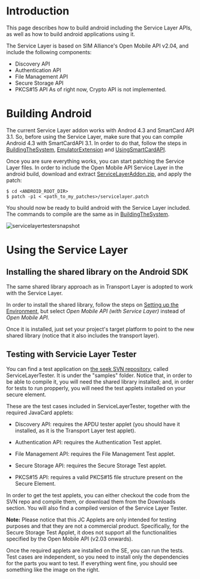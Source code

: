 # Introduction #

This page describes how to build android including the Service Layer APIs, as well as how to build android applications using it.

The Service Layer is based on SIM Alliance's Open Mobile API v2.04, and include the following components:
  * Discovery API
  * Authentication API
  * File Management API
  * Secure Storage API
  * PKCS#15 API
As of right now, Crypto API is not implemented.


# Building Android #

The current Service Layer addon works with Androd 4.3 and SmartCard API 3.1. So, before using the Service Layer, make sure that you can compile Android 4.3 with SmartCardAPI 3.1. In order to do that, follow the steps in [BuildingTheSystem](BuildingTheSystem), [EmulatorExtension](EmulatorExtension) and [UsingSmartCardAPI](UsingSmartCardAPI).

Once you are sure everything works, you can start patching the Service Layer files. In order to include the Open Mobile API Service Layer in the android build, download and extract [ServiceLayerAddon.zip](http://seek-for-android.googlecode.com/files/ServiceLayerAddon.zip), and apply the patch:
```
$ cd <ANDROID_ROOT_DIR>
$ patch -p1 < <path_to_my_patches>/servicelayer.patch
```

You should now be ready to build android with the Service Layer included. The commands to compile are the same as in [BuildingTheSystem](BuildingTheSystem).

![servicelayertestersnapshot](https://cloud.githubusercontent.com/assets/11645011/6866458/c3c251cc-d478-11e4-9702-5e584c77f690.png)

# Using the Service Layer #

## Installing the shared library on the Android SDK ##
The same shared library approach as in Transport Layer is adopted to work with the Service Layer.

In order to install the shared library, follow the steps on [Setting up the Environment](https://code.google.com/p/seek-for-android/wiki/UsingSmartCardAPI#Setting_up_the_Environment), but select _Open Mobile API (with Service Layer)_ instead of _Open Mobile API_.

Once it is installed, just set your project's target platform to point to the new shared library (notice that it also includes the transport layer).

## Testing with Servicie Layer Tester ##
You can find a test application on [the seek SVN repository](https://code.google.com/p/seek-for-android/source/checkout), called ServiceLayerTester. It is under the "samples" folder. Notice that, in order to be able to compile it, you will need the shared library installed; and, in order for tests to run propperly, you will need the test applets installed on your secure element.

These are the test cases included in ServiceLayerTester, together with the required JavaCard applets:

  * Discovery API: requires the APDU tester applet (you should have it installed, as it is the Transport Layer test applet).

  * Authentication API: requires the Authentication Test applet.

  * File Management API: requires the File Management Test applet.

  * Secure Storage API: requires the Secure Storage Test applet.

  * PKCS#15 API: requires a valid PKCS#15 file structure present on the Secure Element.

In order to get the test applets, you can either checkout the code from the SVN repo and compile them, or download them from the Downloads section. You will also find a compiled version of the Service Layer Tester.

**Note:** Please notice that this JC Applets are only intended for testing purposes and that they are not a commercial product. Specifically, for the Secure Storage Test Applet, it does not support all the functionalities specified by the Open Mobile API (v2.03 onwards).

Once the required applets are installed on the SE, you can run the tests. Test cases are independent, so you need to install only the dependencies for the parts you want to test. If everything went fine, you should see something like the image on the right.